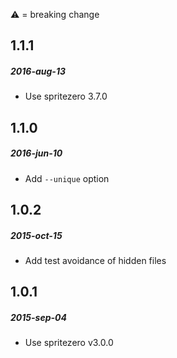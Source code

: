 :warning: = breaking change

## 1.1.1
##### 2016-aug-13
* Use spritezero 3.7.0

## 1.1.0
##### 2016-jun-10
* Add `--unique` option

## 1.0.2
##### 2015-oct-15
* Add test avoidance of hidden files

## 1.0.1
##### 2015-sep-04
* Use spritezero v3.0.0
